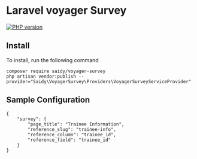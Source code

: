 # Laravel voyager Survey

[![PHP version](https://d25lcipzij17d.cloudfront.net/badge.svg?id=ph&r=r&type=6e&v=1.0.2&x2=2)](https://packagist.org/packages/saidy/voyager-survey)

## Install

To install, run the following command

```plaintext
composer require saidy/voyager-survey
php artisan vendor:publish --provider="Saidy\VoyagerSurvey\Providers\VoyagerSurveyServiceProvider" 
```

## Sample Configuration

```plaintext
{
    "survey": {
        "page_title": "Trainee Information",
        "reference_slug": "trainee-info",
        "reference_column": "trainee_id",
        "reference_field": "trainee_id"
    }
}
```
